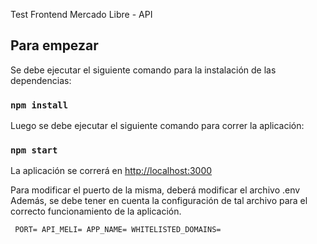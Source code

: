 Test Frontend Mercado Libre - API

## Para empezar

Se debe ejecutar el siguiente comando para la instalación de las dependencias:

### `npm install`

Luego se debe ejecutar el siguiente comando para correr la aplicación:

### `npm start`

La aplicación se correrá en [http://localhost:3000](http://localhost:3000)

Para modificar el puerto de la misma, deberá modificar el archivo .env
Además, se debe tener en cuenta la configuración de tal archivo para el correcto funcionamiento de la aplicación.

` 
PORT=
API_MELI=
APP_NAME=
WHITELISTED_DOMAINS=
`
